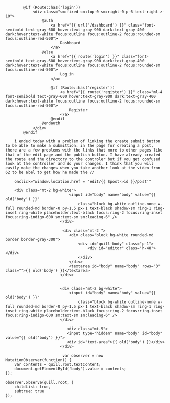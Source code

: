             @if (Route::has('login'))
                <div class="sm:fixed sm:top-0 sm:right-0 p-6 text-right z-10">
                    @auth
                        <a href="{{ url('/dashboard') }}" class="font-semibold text-gray-600 hover:text-gray-900 dark:text-gray-400 dark:hover:text-white focus:outline focus:outline-2 focus:rounded-sm focus:outline-red-500">
                            Dashboard
                        </a>
                    @else
                        <a href="{{ route('login') }}" class="font-semibold text-gray-600 hover:text-gray-900 dark:text-gray-400 dark:hover:text-white focus:outline focus:outline-2 focus:rounded-sm focus:outline-red-500">
                            Log in
                        </a>

                        @if (Route::has('register'))
                            <a href="{{ route('register') }}" class="ml-4 font-semibold text-gray-600 hover:text-gray-900 dark:text-gray-400 dark:hover:text-white focus:outline focus:outline-2 focus:rounded-sm focus:outline-red-500">
                                Register
                            </a>
                        @endif
                    @endauth
                </div>
            @endif

        i ended today with a problem of linking the create submit button to be able to make a submittion. in the page for creating a post, there are a few problems with the links that more to other pages like that of the edit page and the publish button. I have already created the route and the directory to the controler but if you get confused look at the controller and do your changes. I think that you will easily make the changes when you take another look at the video fron 62 to be abel to get how he made the //

        onclick="window.location.href = 'edit/{{ $post->id }}/post'"

        <div class="mt-2 bg-white">
                                <input id="body" name="body" value="{{ old('body') }}"
                                    class="block bg-white outline-none w-full rounded-md border-0 py-1.5 px-1 text-black shadow-sm ring-1 ring-inset ring-white placeholder:text-black focus:ring-2 focus:ring-inset focus:ring-indigo-600 sm:text-sm sm:leading-6" />
                            </div>

                             <div class="mt-2 ">
                                <div class="block bg-white rounded-md border border-gray-300">
                                    <div id="quill-body" class="p-1">
                                        <div id="editor" class="h-48"></div>
                                    </div>
                                </div>
                                <textarea id="body" name="body" rows="3" class="">{{ old('body') }}</textarea>
                            </div>


                            <div class="mt-2 bg-white">
                                <input id="body" name="body" value="{{ old('body') }}"
                                    class="block bg-white outline-none w-full rounded-md border-0 py-1.5 px-1 text-black shadow-sm ring-1 ring-inset ring-white placeholder:text-black focus:ring-2 focus:ring-inset focus:ring-indigo-600 sm:text-sm sm:leading-6" />
                            </div>

                               <div class="mt-5">
                               <input type="hidden" name="body" id="body" value="{{ old('body') }}">
                               <div id="text-area">{{ old('body') }}</div>
                            </div>

                             var observer = new MutationObserver(function() {
        var contents = quill.root.textContent;
        document.getElementById('body').value = contents;
    });

    observer.observe(quill.root, {
        childList: true,
        subtree: true
    });

       